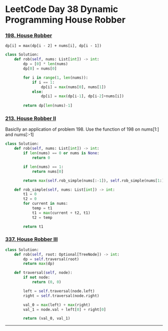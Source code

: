 # LeetCode Day 38 Dynamic Programming House Robber

### [198. House Robber](https://leetcode.com/problems/house-robber/)

`dp[i] = max(dp[i - 2] + nums[i], dp[i - 1])`

```python
class Solution:
    def rob(self, nums: List[int]) -> int:
        dp = [0] * len(nums)
        dp[0] = nums[0]

        for i in range(1, len(nums)):
            if i == 1: 
                dp[i] = max(nums[0], nums[1])
            else:
                dp[i] = max(dp[i-1], dp[i-2]+nums[i])
        
        return dp[len(nums)-1]
```



### [213. House Robber II](https://leetcode.com/problems/house-robber-ii/)

Basiclly an application of problem 198. Use the function of 198 on nums[1:] and nums[:-1]

```python
class Solution:
    def rob(self, nums: List[int]) -> int:
        if len(nums) == 0 or nums is None:
            return 0

        if len(nums) == 1:
            return nums[0]

        return max(self.rob_simple(nums[:-1]), self.rob_simple(nums[1:]))

    def rob_simple(self, nums: List[int]) -> int:
        t1 = 0
        t2 = 0
        for current in nums:
            temp = t1
            t1 = max(current + t2, t1)
            t2 = temp

        return t1
```



### [337. House Robber III](https://leetcode.com/problems/house-robber-iii/)

```python
class Solution:
    def rob(self, root: Optional[TreeNode]) -> int:
        dp = self.traversal(root)
        return max(dp)

    def traversal(self, node):
        if not node:
            return (0, 0)

        left = self.traversal(node.left)
        right = self.traversal(node.right)

        val_0 = max(left) + max(right)
        val_1 = node.val + left[0] + right[0]

        return (val_0, val_1)
```



***


